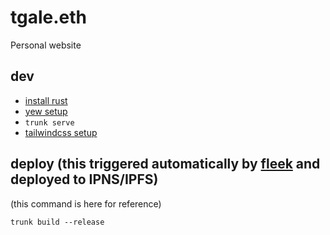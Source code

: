 # tgale.eth
Personal website

## dev
- [install rust](https://www.rust-lang.org/tools/install)
- [yew setup](https://yew.rs/docs/getting-started/introduction)
- `trunk serve`
- [tailwindcss setup](https://tailwindcss.com/blog/standalone-cli)

## deploy (this triggered automatically by [fleek](https://app.fleek.co/) and deployed to IPNS/IPFS)
(this command is here for reference)
```shell
trunk build --release
```
 